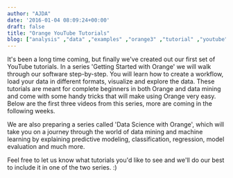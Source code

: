 ```yaml
---
author: "AJDA"
date: '2016-01-04 08:09:24+00:00'
draft: false
title: "Orange YouTube Tutorials"
blog: ["analysis" ,"data" ,"examples" ,"orange3" ,"tutorial" ,"youtube" ]
---
```


It's been a long time coming, but finally we've created out our first set of YouTube tutorials. In a series 'Getting Started with Orange' we will walk through our software step-by-step. You will learn how to create a workflow, load your data in different formats, visualize and explore the data. These tutorials are meant for complete beginners in both Orange and data mining and come with some handy tricks that will make using Orange very easy. Below are the first three videos from this series, more are coming in the following weeks.




<YouTube embedId="HXjnDIgGDuI" />

<YouTube embedId="lb-x36xqJ-E" />

<YouTube embedId="2xS6QjnG714" />







We are also preparing a series called 'Data Science with Orange', which will take you on a journey through the world of data mining and machine learning by explaining predictive modeling, classification, regression, model evaluation and much more.

Feel free to let us know what tutorials you'd like to see and we'll do our best to include it in one of the two series. :)
